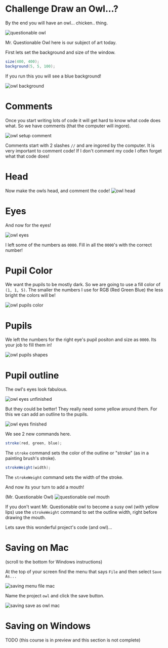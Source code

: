 # Challenge Draw an Owl...?

By the end you will have an owl... chicken.. thing.

![questionable owl](/Assets/questionable-owl.png)

Mr. Questionable Owl here is our subject of art today.

First lets set the background and size of the window.

```java
size(400, 400);
background(5, 5, 100);
```

If you run this you will see a blue background!

![owl background](/Assets/owl-background.png)

# Comments
Once you start writing lots of code it will get hard to know what code does what. So we have comments (that the computer will ingore).

![owl setup comment](/Assets/owl-setup-comment.png)

Comments start with 2 slashes `//` and are ingored by the computer. It is very important to comment code! If I don't comment my code I often forget what that code does! 

# Head
Now make the owls head, and comment the code!
![owl head](/Assets/owl-head.png)

# Eyes
And now for the eyes!

![owl eyes](/Assets/owl-eyes.png)

I left some of the numbers as `0000`. Fill in all the `0000`'s with the correct number!

# Pupil Color
We want the pupils to be mostly dark. So we are going to use a fill color of `(1, 1, 5)`. The smaller the numbers I use for RGB (Red Green Blue) the less bright the colors will be!

![owl pupils color](/Assets/owl-pupils-color.png)

# Pupils
We left the numbers for the right eye's pupil positon and size as `0000`. Its your job to fill them in!

![owl pupils shapes](/Assets/owl-pupils-shapes.png)

# Pupil outline
The owl's eyes look fabulous.

![owl eyes unfinished](/Assets/owl-eyes-unfinished.png)

But they could be better! They really need some yellow around them. For this we can add an outline to the pupils.

![owl eyes finished](/Assets/owl-eyes-finished.png)

We see 2 new commands here.

```java
stroke(red, green, blue);
```

The `stroke` command sets the color of the outline or "stroke" (as in a painting brush's stroke).

```java
strokeWeight(width);
```

The `strokeWeight` command sets the width of the stroke.

And now its your turn to add a mouth!

(Mr. Questionable Owl)
![questionable owl mouth](/Assets/questionable-owl-mouth.png)

If you don't want Mr. Questionable owl to become a susy owl (with yellow lips) use the `strokeWeight` command to set the outline width, right before drawing the mouth.

Lets save this wonderful project's code (and owl)...

# Saving on Mac
(scroll to the bottom for Windows instructions)

At the top of your screen find the menu that says `File` and then select `Save As...`

![saving menu file mac](/Assets/saving-menu-file-mac.png)

Name the project `owl` and click the save button.

![saving save as owl mac](/Assets/saving-save-as-owl-mac.png)

# Saving on Windows
TODO (this course is in preview and this section is not complete)